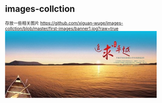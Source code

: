 # images-collction
存放一些相关图片
https://github.com/xiguan-wuge/images-collction/blob/master/first-images/banner1.jpg?raw=true
![tupain](https://github.com/xiguan-wuge/images-collction/blob/master/first-images/banner1.jpg?raw=true)